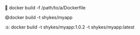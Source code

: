 :rocket: docker build -f /path/to/a/Dockerfile

:smile:docker build -t shykes/myapp

:s: docker build -t shykes/myapp:1.0.2 -t shykes/myapp:latest